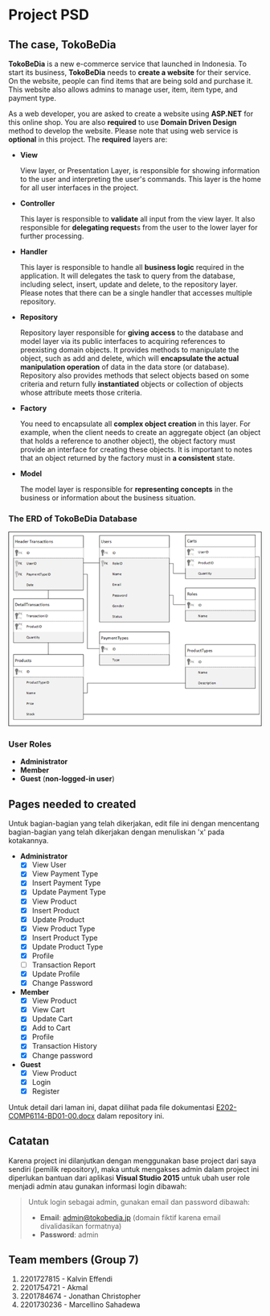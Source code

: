 # Project PSD

## The case, **TokoBeDia**

**TokoBeDia** is a new e-commerce service that launched in Indonesia. To start its business, **TokoBeDia** needs to **create a website** for their service. On the website, people can find items that are being sold and purchase it. This website also allows admins to manage user, item, item type, and payment type.

As a web developer, you are asked to create a website using **ASP.NET** for this online shop. You are also **required** to use **Domain Driven Design** method to develop the website. Please note that using web service is **optional** in this project. The **required** layers are:

- **View**

  View layer, or Presentation Layer, is responsible for showing information to the user and interpreting the user's commands. This layer is the home for all user interfaces in the project.

- **Controller**

  This layer is responsible to **validate** all input from the view layer. It also responsible for **delegating request**s from the user to the lower layer for further processing.

- **Handler**

  This layer is responsible to handle all **business logic** required in the application. It will delegates the task to query from the database, including select, insert, update and delete, to the repository layer. Please notes that there can be a single handler that accesses multiple repository. 

- **Repository**

  Repository layer responsible for **giving access** to the database and model layer via its public interfaces to acquiring references to preexisting domain objects. It provides methods to manipulate the object, such as add and delete, which will **encapsulate the actual manipulation operation** of data in the data store (or database). Repository also provides methods that select objects based on some criteria and return fully **instantiated** objects or collection of objects whose attribute meets those criteria.

- **Factory**

  You need to encapsulate all **complex object creation** in this layer. For example, when the client needs to create an aggregate object (an object that holds a reference to another object), the object factory must provide an interface for creating these objects. It is important to notes that an object returned by the factory must in **a consistent** state.

- **Model**

  The model layer is responsible for **representing concepts** in the business or information about the business situation.


### The ERD of TokoBeDia Database

![ERD TokoBeDia](erd-tokobedia.png)

### User Roles

- **Administrator**
- **Member**
- **Guest** (**non-logged-in user**)

## Pages needed to created

Untuk bagian-bagian yang telah dikerjakan, edit file ini dengan mencentang bagian-bagian yang telah dikerjakan dengan menuliskan 'x' pada kotakannya.

- **Administrator**
  + [x] View User
  + [x] View Payment Type
  + [x] Insert Payment Type
  + [x] Update Payment Type
  + [x] View Product
  + [x] Insert Product
  + [x] Update Product
  + [x] View Product Type
  + [x] Insert Product Type
  + [x] Update Product Type
  + [x] Profile
  + [ ] Transaction Report
  + [x] Update Profile
  + [x] Change Password

- **Member**
  + [x] View Product
  + [x] View Cart
  + [x] Update Cart
  + [x] Add to Cart
  + [x] Profile
  + [x] Transaction History
  + [x] Change password

- **Guest**
  + [x] View Product
  + [x] Login
  + [x] Register

Untuk detail dari laman ini, dapat dilihat pada file dokumentasi [E202-COMP6114-BD01-00.docx](E202-COMP6114-BD01-00.docx) dalam repository ini.

## Catatan

Karena project ini dilanjutkan dengan menggunakan base project dari saya sendiri (pemilik repository), maka untuk mengakses admin dalam project ini diperlukan bantuan dari aplikasi **Visual Studio 2015** untuk ubah user role menjadi admin atau gunakan informasi login dibawah:

> Untuk login sebagai admin, gunakan email dan password dibawah:
>
> - **Email**: admin@tokobedia.jp (domain fiktif karena email divalidasikan formatnya)
> - **Password**: admin


## Team members (Group 7)

1. 2201727815 - Kalvin Effendi
2. 2201754721 - Akmal
3. 2201784674 - Jonathan Christopher
4. 2201730236 - Marcellino Sahadewa
